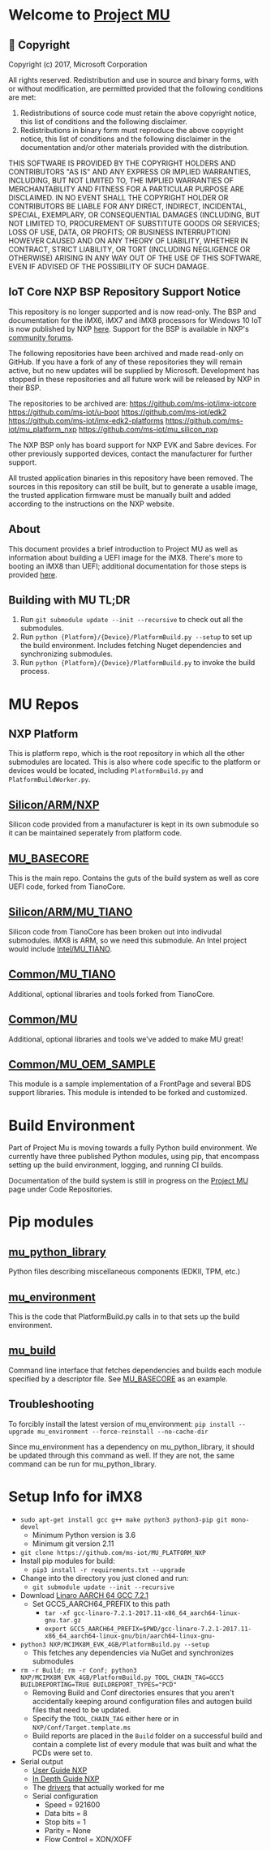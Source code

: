 # Welcome to [Project MU](https://microsoft.github.io/mu/)

## &#x1F539; Copyright
Copyright (c) 2017, Microsoft Corporation

All rights reserved. Redistribution and use in source and binary forms, with or without modification, are permitted provided that the following conditions are met:
1. Redistributions of source code must retain the above copyright notice, this list of conditions and the following disclaimer.
2. Redistributions in binary form must reproduce the above copyright notice, this list of conditions and the following disclaimer in the documentation and/or other materials provided with the distribution.

THIS SOFTWARE IS PROVIDED BY THE COPYRIGHT HOLDERS AND CONTRIBUTORS "AS IS" AND ANY EXPRESS OR IMPLIED WARRANTIES, INCLUDING, BUT NOT LIMITED TO, THE IMPLIED WARRANTIES OF MERCHANTABILITY AND FITNESS FOR A PARTICULAR PURPOSE ARE DISCLAIMED. IN NO EVENT SHALL THE COPYRIGHT HOLDER OR CONTRIBUTORS BE LIABLE FOR ANY DIRECT, INDIRECT, INCIDENTAL, SPECIAL, EXEMPLARY, OR CONSEQUENTIAL DAMAGES (INCLUDING, BUT NOT LIMITED TO, PROCUREMENT OF SUBSTITUTE GOODS OR SERVICES; LOSS OF USE, DATA, OR PROFITS; OR BUSINESS INTERRUPTION) HOWEVER CAUSED AND ON ANY THEORY OF LIABILITY, WHETHER IN CONTRACT, STRICT LIABILITY, OR TORT (INCLUDING NEGLIGENCE OR OTHERWISE) ARISING IN ANY WAY OUT OF THE USE OF THIS SOFTWARE, EVEN IF ADVISED OF THE POSSIBILITY OF SUCH DAMAGE.

## IoT Core NXP BSP Repository Support Notice

This repository is no longer supported and is now read-only. The BSP and documentation for the iMX6, iMX7 and iMX8 processors for Windows 10 IoT is now published by NXP [here](https://www.nxp.com/design/software/embedded-software/windows-10-iot-core-for-i.mx-applications-processors:IMXWIN10IOT). Support for the BSP is available in NXP's [community forums](https://community.nxp.com/community/imx/content?filterID=contentstatus%5Bpublished%5D%7Ecategory%5Bwindows%5D).

The following repositories have been archived and made read-only on GitHub. If you have a fork of any of these repositories they will remain active, but no new updates will be supplied by Microsoft. Development has stopped in these repositories and all future work will be released by NXP in their BSP.

The repositories to be archived are:
https://github.com/ms-iot/imx-iotcore
https://github.com/ms-iot/u-boot
https://github.com/ms-iot/edk2
https://github.com/ms-iot/imx-edk2-platforms
https://github.com/ms-iot/mu_platform_nxp
https://github.com/ms-iot/mu_silicon_nxp

The NXP BSP only has board support for NXP EVK and Sabre devices. For other previously supported devices, contact the manufacturer for further support.

All trusted application binaries in this repository have been removed. The sources in this repository can still be built, but to generate a usable image, the trusted application firmware must be manually built and added according to the instructions on the NXP website.

## About

This document provides a brief introduction to Project MU as well as information about building a UEFI image for the iMX8. There's more to booting an iMX8 than UEFI; additional documentation for those steps is provided [here](https://github.com/ms-iot/imx-iotcore/blob/public_preview/Documentation/build-arm64-firmware.md).


## Building with MU TL;DR

1. Run `git submodule update --init --recursive` to check out all the submodules.
2. Run `python {Platform}/{Device}/PlatformBuild.py --setup` to set up the build environment. Includes fetching Nuget dependencies and synchronizing submodules.
3. Run `python {Platform}/{Device}/PlatformBuild.py` to invoke the build process.

# MU Repos

## NXP Platform

This is platform repo, which is the root repository in which all the other submodules are located. This is also where code specific to the platform or devices would be located, including `PlatformBuild.py` and `PlatformBuildWorker.py`.

## [Silicon/ARM/NXP](https://github.com/ms-iot/MU_SILICON_NXP.git)

Silicon code provided from a manufacturer is kept in its own submodule so it can be maintained seperately from platform code.

## [MU_BASECORE](https://microsoft.github.io/mu/dyn/mu_basecore/RepoDetails/)

This is the main repo. Contains the guts of the build system as well as core UEFI code, forked from TianoCore.

## [Silicon/ARM/MU_TIANO](https://microsoft.github.io/mu/dyn/mu_silicon_arm_tiano/RepoDetails/)

Silicon code from TianoCore has been broken out into indivudal submodules. iMX8 is ARM, so we need this submodule. An Intel project would include [Intel/MU_TIANO](https://microsoft.github.io/mu/dyn/mu_silicon_intel_tiano/RepoDetails/).

## [Common/MU_TIANO](https://microsoft.github.io/mu/dyn/mu_tiano_plus/RepoDetails/)

Additional, optional libraries and tools forked from TianoCore.

## [Common/MU](https://microsoft.github.io/mu/dyn/mu_plus/RepoDetails/)

Additional, optional libraries and tools we've added to make MU great!

## [Common/MU_OEM_SAMPLE](https://microsoft.github.io/mu/dyn/mu_tiano_plus/RepoDetails/)

This module is a sample implementation of a FrontPage and several BDS support libraries. This module is intended to be forked and customized.

# Build Environment

Part of Project Mu is moving towards a fully Python build environment. We currently have three published Python modules, using pip, that encompass setting up the build environment, logging, and running CI builds.

Documentation of the build system is still in progress on the [Project MU](https://microsoft.github.io/mu/) page under Code Repositories.

# Pip modules

## [mu_python_library](https://microsoft.github.io/mu/dyn/mu_pip_python_library/RepoDetails/)

Python files describing miscellaneous components (EDKII, TPM, etc.)

## [mu_environment](https://microsoft.github.io/mu/dyn/mu_pip_environment/RepoDetails/)

This is the code that PlatformBuild.py calls in to that sets up the build environment.

## [mu_build](https://microsoft.github.io/mu/dyn/mu_pip_build/RepoDetails/)

Command line interface that fetches dependencies and builds each module specified by a descriptor file. See [MU_BASECORE](https://github.com/Microsoft/mu_basecore/blob/release/201808/RepoDetails.md) as an example.

## Troubleshooting

To forcibly install the latest version of mu_environment:
`pip install --upgrade mu_environment --force-reinstall --no-cache-dir`

Since mu_environment has a dependency on mu_python_library, it should be updated through this command as well. If they are not, the same command can be run for mu_python_library.

# Setup Info for iMX8

- `sudo apt-get install gcc g++ make python3 python3-pip git mono-devel`
    - Minimum Python version is 3.6
    - Minimum git version 2.11
- `git clone https://github.com/ms-iot/MU_PLATFORM_NXP`
- Install pip modules for build:
    - `pip3 install -r requirements.txt --upgrade`
- Change into the directory you just cloned and run:
    - `git submodule update --init --recursive`
- Download [Linaro AARCH 64 GCC 7.2.1](https://releases.linaro.org/components/toolchain/binaries/7.2-2017.11/aarch64-linux-gnu/)
    - Set GCC5_AARCH64_PREFIX to this path
        - `tar -xf gcc-linaro-7.2.1-2017.11-x86_64_aarch64-linux-gnu.tar.gz`
        - `export GCC5_AARCH64_PREFIX=$PWD/gcc-linaro-7.2.1-2017.11-x86_64_aarch64-linux-gnu/bin/aarch64-linux-gnu-`
- `python3 NXP/MCIMX8M_EVK_4GB/PlatformBuild.py --setup`
    - This fetches any dependencies via NuGet and synchronizes submodules
- `rm -r Build; rm -r Conf; python3 NXP/MCIMX8M_EVK_4GB/PlatformBuild.py TOOL_CHAIN_TAG=GCC5 BUILDREPORTING=TRUE BUILDREPORT_TYPES="PCD"`
    - Removing Build and Conf directories ensures that you aren't accidentally keeping around configuration files and autogen build files that need to be updated.
    - Specify the `TOOL_CHAIN_TAG` either here or in `NXP/Conf/Target.template.ms`
    - Build reports are placed in the `Build` folder on a successful build and contain a complete list of every module that was built and what the PCDs were set to.
- Serial output
    - [User Guide NXP](https://www.nxp.com/docs/en/user-guide/IMX8MQUADEVKQSG.pdf)
    - [In Depth Guide NXP](https://www.nxp.com/support/developer-resources/software-development-tools/i.mx-developer-resources/evaluation-kit-for-the-i.mx-8m-applications-processor:MCIMX8M-EVK?tab=In-Depth_Tab)
    - The [drivers](https://www.silabs.com/products/development-tools/software/usb-to-uart-bridge-vcp-drivers) that actually worked for me
    - Serial configuration
        - Speed = 921600
        - Data bits = 8
        - Stop bits = 1
        - Parity = None
        - Flow Control = XON/XOFF
